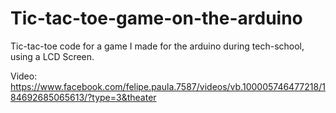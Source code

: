 # Tic-tac-toe-game-on-the-arduino
Tic-tac-toe code for a game I made for the arduino during tech-school,
using a LCD Screen.

Video:
https://www.facebook.com/felipe.paula.7587/videos/vb.100005746477218/184692685065613/?type=3&theater
